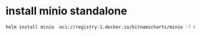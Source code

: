 # install minio standalone
```bash
helm install minio  oci://registry-1.docker.io/bitnamicharts/minio -f minio-helm/minio-standalone.yaml  -n minio --create-namespace
```